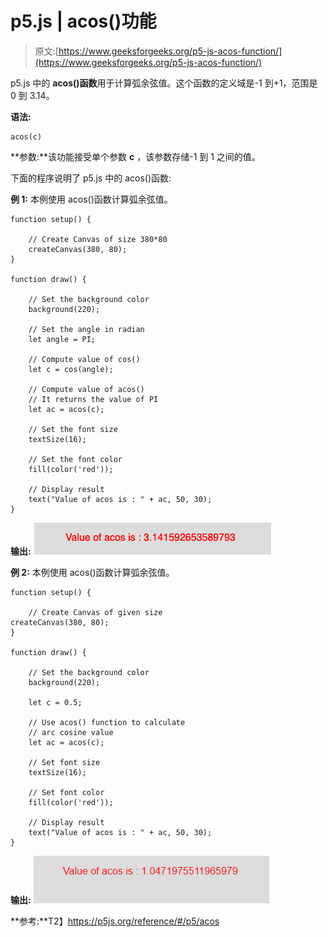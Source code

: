 # p5.js | acos()功能

> 原文:[https://www.geeksforgeeks.org/p5-js-acos-function/](https://www.geeksforgeeks.org/p5-js-acos-function/)

p5.js 中的 **acos()函数**用于计算弧余弦值。这个函数的定义域是-1 到+1，范围是 0 到 3.14。

**语法:**

```
acos(c)
```

**参数:**该功能接受单个参数 **c** ，该参数存储-1 到 1 之间的值。

下面的程序说明了 p5.js 中的 acos()函数:

**例 1:** 本例使用 acos()函数计算弧余弦值。

```
function setup() {

    // Create Canvas of size 380*80
    createCanvas(380, 80);
}

function draw() {

    // Set the background color
    background(220);

    // Set the angle in radian
    let angle = PI;

    // Compute value of cos()
    let c = cos(angle);

    // Compute value of acos()
    // It returns the value of PI
    let ac = acos(c);

    // Set the font size
    textSize(16);

    // Set the font color
    fill(color('red'));

    // Display result
    text("Value of acos is : " + ac, 50, 30);
}
```

**输出:**
![](img/60169499ea0853bdea22b1d113ddbb9a.png)

**例 2:** 本例使用 acos()函数计算弧余弦值。

```
function setup() {

    // Create Canvas of given size
createCanvas(380, 80);
}

function draw() {

    // Set the background color
    background(220);

    let c = 0.5;

    // Use acos() function to calculate
    // arc cosine value
    let ac = acos(c);

    // Set font size
    textSize(16);

    // Set font color
    fill(color('red'));

    // Display result
    text("Value of acos is : " + ac, 50, 30);
}
```

**输出:**
![](img/6b3a92d7aac267b34a236c7074e61005.png)

**参考:**T2】https://p5js.org/reference/#/p5/acos